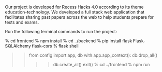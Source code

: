 Our project is developed for Recess Hacks 4.0 according to its theme education-technology. We developed a full stack web application that facilitates sharing past papers across the web to help students prepare for tests and exams.

Run the following terminal commands to run the project:

% cd frontend
% npm install
% cd ../backend
% pip install flask Flask-SQLAlchemy flask-cors
% flask shell
>>from config import app, db
>>with app.app_context():
>>db.drop_all()
>>>>db.create_all()
>>exit()
% cd ../frontend
% npm run